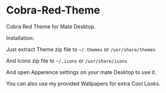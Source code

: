 # Cobra-Red-Theme
Cobra Red Theme for Mate Desktop.

Installation:

Just extract Theme zip file to `~/.themes` or `/usr/share/themes`

And Icons zip file to `~/.icons` or `/usr/share/icons`

And open Apperence settings on your mate Desktop to use it.

You can also use my provided Wallpapers for extra Cool Looks.
